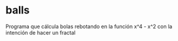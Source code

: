 # balls

Programa que cálcula bolas rebotando en la función  x^4 - x^2 con la intención de hacer un fractal
